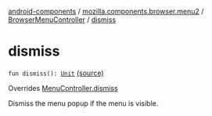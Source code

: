 [android-components](../../index.md) / [mozilla.components.browser.menu2](../index.md) / [BrowserMenuController](index.md) / [dismiss](./dismiss.md)

# dismiss

`fun dismiss(): `[`Unit`](https://kotlinlang.org/api/latest/jvm/stdlib/kotlin/-unit/index.html) [(source)](https://github.com/mozilla-mobile/android-components/blob/master/components/browser/menu2/src/main/java/mozilla/components/browser/menu2/BrowserMenuController.kt#L94)

Overrides [MenuController.dismiss](../../mozilla.components.concept.menu/-menu-controller/dismiss.md)

Dismiss the menu popup if the menu is visible.

